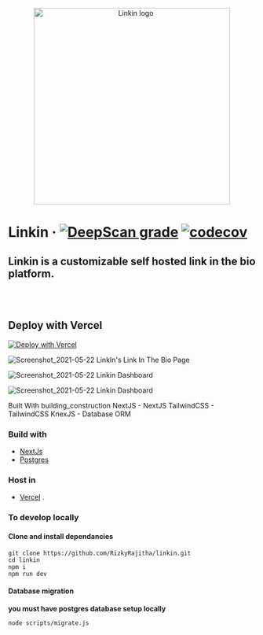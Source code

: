 <p align="center">
  <img width="400" height="400" alt="Linkin logo" src="https://user-images.githubusercontent.com/38534289/119221855-0522c380-bb0f-11eb-8fee-c335fd0ff67c.png">
</p>

# Linkin &middot; [![DeepScan grade](https://deepscan.io/api/teams/14086/projects/17178/branches/386441/badge/grade.svg)](https://deepscan.io/dashboard#view=project&tid=14086&pid=17178&bid=386441) [![codecov](https://codecov.io/gh/RizkyRajitha/linkin/branch/master/graph/badge.svg?token=DPE3YVUYUW)](https://codecov.io/gh/RizkyRajitha/linkin)

## Linkin is a customizable self hosted link in the bio platform.

<!-- <br>
<br>

### Add Any amount of links
### You have absolute control

### Add your custom fonts
### No branding , it's yours

### You control your data .  -->

<br>
<br>

## Deploy with Vercel

[![Deploy with Vercel](https://vercel.com/button)](https://vercel.com/new/git/external?repository-url=https%3A%2F%2Fgithub.com%2FRizkyRajitha%2Flinkin&env=DBURL&envDescription=PostgreSQL%20database%20URL&demo-title=Linkin%20&demo-description=Linkin%20is%20a%20customizable%20self%20hosted%20link%20in%20the%20bio%20platform%20.%20And%20it's%20ready%20for%20you)

![Screenshot_2021-05-22 LinkIn's Link In The Bio Page](https://user-images.githubusercontent.com/38534289/119221911-4ca94f80-bb0f-11eb-94ff-31f1c3a51d06.png)

![Screenshot_2021-05-22 Linkin Dashboard](https://user-images.githubusercontent.com/38534289/119221942-7d898480-bb0f-11eb-9175-5e139fa57f0a.png)

![Screenshot_2021-05-22 Linkin Dashboard](https://user-images.githubusercontent.com/38534289/119221939-7c585780-bb0f-11eb-944f-514beb5573b7.png)

Built With building_construction
NextJS - NextJS
TailwindCSS - TailwindCSS
KnexJS - Database ORM

### Build with

- [NextJs](https://nextjs.org/)
- [Postgres](https://www.postgresql.org/)

### Host in

- [Vercel](https://vercel.com/) .

### To develop locally 
#### Clone and install dependancies

```
git clone https://github.com/RizkyRajitha/linkin.git
cd linkin
npm i
npm run dev
```
#### Database migration

**you must have postgres database setup locally**

```
node scripts/migrate.js 
```

<!-- todo

add update form to update page data
add index with avatar url and other data
add update form to update links
logout button navbar -

add forms
genaral
links
colors

fix update function with object keys

seperate alert componnet

photo boarder changeble .





add update link route

add delete link route


usefetch hook

better save stratergy
https://fonts.googleapis.com/css2?family=Source+Code+Pro&display=swap
https://res.cloudinary.com/dijjqfsto/image/upload/v1621257334/af1fcce7-deb9-4834-965e-4fed59ef6c08_z2l3yf.jpg

`
'Source Code Pro', monospace

issues - too many connections persists  -->
